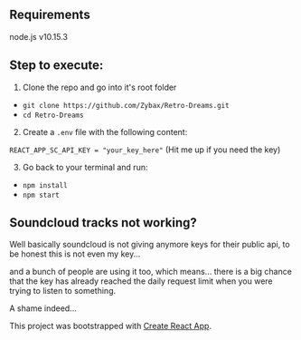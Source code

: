## Requirements 

node.js v10.15.3

## Step to execute:

1. Clone the repo and go into it's root folder
 * `git clone https://github.com/Zybax/Retro-Dreams.git`
 * `cd Retro-Dreams `
 
2. Create a `.env` file with the following content:

`REACT_APP_SC_API_KEY = "your_key_here"` (Hit me up if you need the key)

3. Go back to your terminal and run: 
 * `npm install`
 * `npm start`



## Soundcloud tracks not working?

Well basically soundcloud is not giving anymore keys for their public api, to be honest this is not even my key...

and a bunch of people are using it too, which means... there is a big chance that the key has already reached the daily request limit when you were trying to listen to something.

A shame indeed... 

This project was bootstrapped with [Create React App](https://github.com/facebook/create-react-app).

